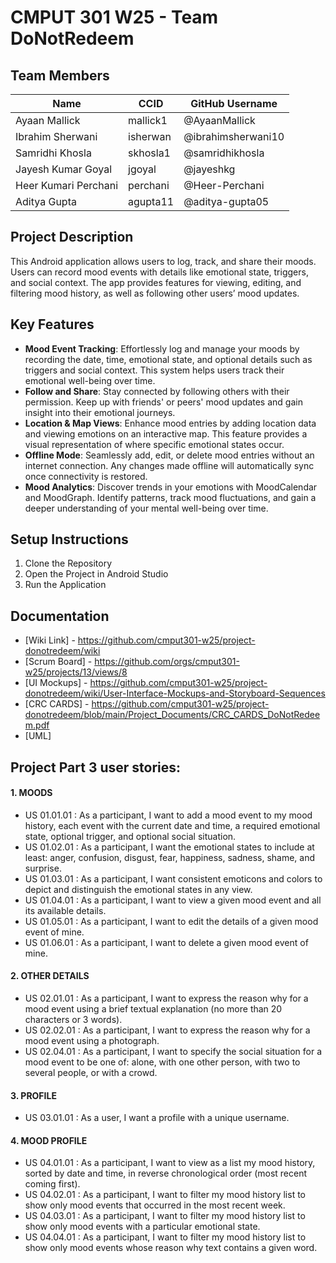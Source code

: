 # CMPUT 301 W25 - Team DoNotRedeem

## Team Members

| Name        | CCID   | GitHub Username |
| ----------- | ------ | --------------- |
| Ayaan Mallick | mallick1 | @AyaanMallick     |
| Ibrahim Sherwani | isherwan | @ibrahimsherwani10     |
| Samridhi Khosla | skhosla1 | @samridhikhosla     |
| Jayesh Kumar Goyal | jgoyal | @jayeshkg     |
| Heer Kumari Perchani | perchani | @Heer-Perchani     |
| Aditya Gupta | agupta11 | @aditya-gupta05     |

## Project Description

This Android application allows users to log, track, and share their moods. Users can record mood events with details like emotional state, triggers, and social context. The app provides features for viewing, editing, and filtering mood history, as well as following other users’ mood updates.

## Key Features

- **Mood Event Tracking**: Effortlessly log and manage your moods by recording the date, time, emotional state, and optional details such as triggers and social context. This system helps users track their emotional well-being over time.
- **Follow and Share**: Stay connected by following others with their permission. Keep up with friends' or peers' mood updates and gain insight into their emotional journeys.
- **Location & Map Views**: Enhance mood entries by adding location data and viewing emotions on an interactive map. This feature provides a visual representation of where specific emotional states occur.
- **Offline Mode**: Seamlessly add, edit, or delete mood entries without an internet connection. Any changes made offline will automatically sync once connectivity is restored.
- **Mood Analytics**: Discover trends in your emotions with MoodCalendar and MoodGraph. Identify patterns, track mood fluctuations, and gain a deeper understanding of your mental well-being over time.

## Setup Instructions

1. Clone the Repository
2. Open the Project in Android Studio
3. Run the Application

## Documentation

- [Wiki Link] - https://github.com/cmput301-w25/project-donotredeem/wiki
- [Scrum Board] - https://github.com/orgs/cmput301-w25/projects/13/views/8
- [UI Mockups] - https://github.com/cmput301-w25/project-donotredeem/wiki/User-Interface-Mockups-and-Storyboard-Sequences
- [CRC CARDS] - https://github.com/cmput301-w25/project-donotredeem/blob/main/Project_Documents/CRC_CARDS_DoNotRedeem.pdf
- [UML]

## Project Part 3 user stories:
#### 1. MOODS
- US 01.01.01 : As a participant, I want to add a mood event to my mood history, each event with the current date and time, a required emotional state, optional trigger, and optional social situation. 
- US 01.02.01 : As a participant, I want the emotional states to include at least: anger, confusion, disgust, fear, happiness, sadness, shame, and surprise. 
- US 01.03.01 : As a participant, I want consistent emoticons and colors to depict and distinguish the emotional states in any view. 
- US 01.04.01 : As a participant, I want to view a given mood event and all its available details.
- US 01.05.01 : As a participant, I want to edit the details of a given mood event of mine. 
- US 01.06.01 : As a participant, I want to delete a given mood event of mine.


#### 2. OTHER DETAILS
- US 02.01.01 : As a participant, I want to express the reason why for a mood event using a brief textual explanation (no more than 20 characters or 3 words). 
- US 02.02.01 : As a participant, I want to express the reason why for a mood event using a photograph.
- US 02.04.01 : As a participant, I want to specify the social situation for a mood event to be one of: alone, with one other person, with two to several people, or with a crowd. 
 

#### 3. PROFILE
- US 03.01.01 : As a user, I want a profile with a unique username. 


#### 4. MOOD PROFILE
- US 04.01.01 : As a participant, I want to view as a list my mood history, sorted by date and time, in reverse chronological order (most recent coming first). 
- US 04.02.01 : As a participant, I want to filter my mood history list to show only mood events that occurred in the most recent week. 
- US 04.03.01 : As a participant, I want to filter my mood history list to show only mood events with a particular emotional state. 
- US 04.04.01 : As a participant, I want to filter my mood history list to show only mood events whose reason why text contains a given word.

